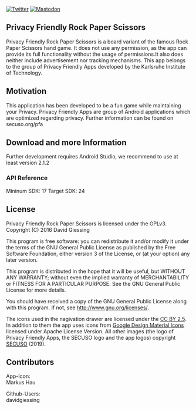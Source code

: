 [![Twitter](https://img.shields.io/badge/twitter-@SECUSOResearch-%231DA1F2.svg?&style=flat-square&logo=twitter&logoColor=1DA1F2)][Twitter]
[![Mastodon](https://img.shields.io/badge/mastodon-@SECUSO__Research@baw%C3%BC.social-%233088D4.svg?&style=flat-square&logo=mastodon&logoColor=3088D4)][Mastodon]

[Mastodon]: https://xn--baw-joa.social/@SECUSO_Research
[Twitter]: https://twitter.com/SECUSOResearch

## Privacy Friendly Rock Paper Scissors

Privacy Friendly Rock Paper Scissors is a board variant of the famous Rock Paper Scissors hand game. It does not use any permission, as the app can provide its full functionality without the usage of permissions.It also does neither include advertisement nor tracking mechanisms. This app belongs to the group of Privacy Friendly Apps developed by the Karlsruhe Institute of Technology.

## Motivation 

This application has been developed to be a fun game while maintaining your Privacy. Privacy Friendly Apps are group of Android applications which are optimized regarding privacy. Further information can be found on secuso.org/pfa

## Download and more Information

Further development requires Android Studio, we recommend to use at least version 2.1.2

### API Reference

Mininum SDK: 17
Target SDK: 24 

## License
Privacy Friendly Rock Paper Scissors is licensed under the GPLv3.
Copyright (C) 2016  David Giessing

This program is free software: you can redistribute it and/or modify
it under the terms of the GNU General Public License as published by
the Free Software Foundation, either version 3 of the License, or
(at your option) any later version.

This program is distributed in the hope that it will be useful,
but WITHOUT ANY WARRANTY; without even the implied warranty of
MERCHANTABILITY or FITNESS FOR A PARTICULAR PURPOSE.  See the
GNU General Public License for more details.

You should have received a copy of the GNU General Public License
along with this program. If not, see <http://www.gnu.org/licenses/>.

The icons used in the nagivation drawer are licensed under the [CC BY 2.5](http://creativecommons.org/licenses/by/2.5/). 
In addition to them the app uses icons from [Google Design Material Icons](https://design.google.com/icons/index.html) licensed under Apache License Version.
All other images (the logo of Privacy Friendly Apps, the SECUSO logo and the app logos) copyright [SECUSO](www.secuso.org) (2019).

## Contributors

App-Icon: <br />
Markus Hau<br />

Github-Users: <br />
davidgiessing <br />
